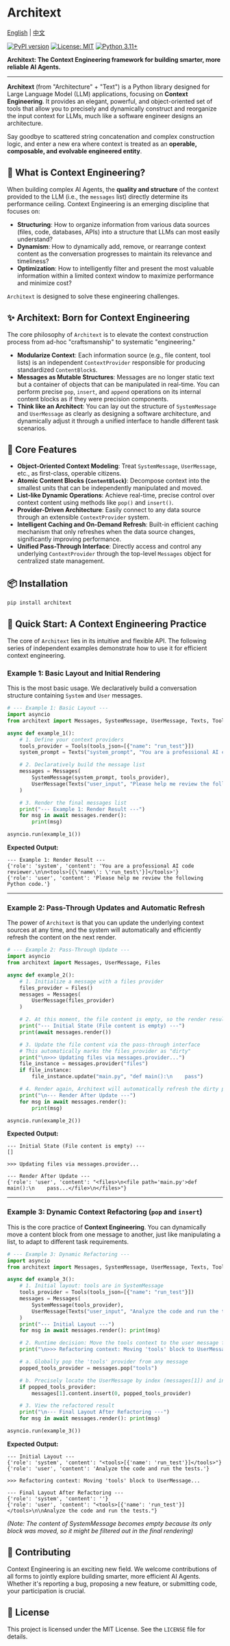 
# Architext

[English](./README.md) | [中文](./README_CN.md)

[![PyPI version](https://badge.fury.io/py/architext.svg)](https://badge.fury.io/py/architext)
[![License: MIT](https://img.shields.io/badge/License-MIT-yellow.svg)](https://opensource.org/licenses/MIT)
[![Python 3.11+](https://img.shields.io/badge/python-3.11+-blue.svg)](https://www.python.org/downloads/release/python-3110/)

**Architext: The Context Engineering framework for building smarter, more reliable AI Agents.**

---

**Architext** (from "Architecture" + "Text") is a Python library designed for Large Language Model (LLM) applications, focusing on **Context Engineering**. It provides an elegant, powerful, and object-oriented set of tools that allow you to precisely and dynamically construct and reorganize the input context for LLMs, much like a software engineer designs an architecture.

Say goodbye to scattered string concatenation and complex construction logic, and enter a new era where context is treated as an **operable, composable, and evolvable engineered entity**.

## 🤔 What is Context Engineering?

When building complex AI Agents, the **quality and structure** of the context provided to the LLM (i.e., the `messages` list) directly determine its performance ceiling. Context Engineering is an emerging discipline that focuses on:

*   **Structuring**: How to organize information from various data sources (files, code, databases, APIs) into a structure that LLMs can most easily understand?
*   **Dynamism**: How to dynamically add, remove, or rearrange context content as the conversation progresses to maintain its relevance and timeliness?
*   **Optimization**: How to intelligently filter and present the most valuable information within a limited context window to maximize performance and minimize cost?

`Architext` is designed to solve these engineering challenges.

## ✨ Architext: Born for Context Engineering

The core philosophy of `Architext` is to elevate the context construction process from ad-hoc "craftsmanship" to systematic "engineering."

*   **Modularize Context**: Each information source (e.g., file content, tool lists) is an independent `ContextProvider` responsible for producing standardized `ContentBlock`s.
*   **Messages as Mutable Structures**: Messages are no longer static text but a container of objects that can be manipulated in real-time. You can perform precise `pop`, `insert`, and `append` operations on its internal content blocks as if they were precision components.
*   **Think like an Architect**: You can lay out the structure of `SystemMessage` and `UserMessage` as clearly as designing a software architecture, and dynamically adjust it through a unified interface to handle different task scenarios.

## 🚀 Core Features

*   **Object-Oriented Context Modeling**: Treat `SystemMessage`, `UserMessage`, etc., as first-class, operable citizens.
*   **Atomic Content Blocks (`ContentBlock`)**: Decompose context into the smallest units that can be independently manipulated and moved.
*   **List-like Dynamic Operations**: Achieve real-time, precise control over context content using methods like `pop()` and `insert()`.
*   **Provider-Driven Architecture**: Easily connect to any data source through an extensible `ContextProvider` system.
*   **Intelligent Caching and On-Demand Refresh**: Built-in efficient caching mechanism that only refreshes when the data source changes, significantly improving performance.
*   **Unified Pass-Through Interface**: Directly access and control any underlying `ContextProvider` through the top-level `Messages` object for centralized state management.

## 📦 Installation

```bash
pip install architext
```

## 🚀 Quick Start: A Context Engineering Practice

The core of `Architext` lies in its intuitive and flexible API. The following series of independent examples demonstrate how to use it for efficient context engineering.

### Example 1: Basic Layout and Initial Rendering

This is the most basic usage. We declaratively build a conversation structure containing `System` and `User` messages.

```python
# --- Example 1: Basic Layout ---
import asyncio
from architext import Messages, SystemMessage, UserMessage, Texts, Tools

async def example_1():
    # 1. Define your context providers
    tools_provider = Tools(tools_json=[{"name": "run_test"}])
    system_prompt = Texts("system_prompt", "You are a professional AI code reviewer.")

    # 2. Declaratively build the message list
    messages = Messages(
        SystemMessage(system_prompt, tools_provider),
        UserMessage(Texts("user_input", "Please help me review the following Python code."))
    )

    # 3. Render the final messages list
    print("--- Example 1: Render Result ---")
    for msg in await messages.render():
        print(msg)

asyncio.run(example_1())
```

**Expected Output:**
```
--- Example 1: Render Result ---
{'role': 'system', 'content': 'You are a professional AI code reviewer.\n\n<tools>[{\'name\': \'run_test\'}]</tools>'}
{'role': 'user', 'content': 'Please help me review the following Python code.'}
```

---

### Example 2: Pass-Through Updates and Automatic Refresh

The power of `Architext` is that you can update the underlying context sources at any time, and the system will automatically and efficiently refresh the content on the next render.

```python
# --- Example 2: Pass-Through Update ---
import asyncio
from architext import Messages, UserMessage, Files

async def example_2():
    # 1. Initialize a message with a files provider
    files_provider = Files()
    messages = Messages(
        UserMessage(files_provider)
    )

    # 2. At this moment, the file content is empty, so the render result is an empty list
    print("--- Initial State (File content is empty) ---")
    print(await messages.render())

    # 3. Update the file content via the pass-through interface
    # This automatically marks the files_provider as "dirty"
    print("\n>>> Updating files via messages.provider...")
    file_instance = messages.provider("files")
    if file_instance:
        file_instance.update("main.py", "def main():\n    pass")

    # 4. Render again, Architext will automatically refresh the dirty provider
    print("\n--- Render After Update ---")
    for msg in await messages.render():
        print(msg)

asyncio.run(example_2())
```

**Expected Output:**
```
--- Initial State (File content is empty) ---
[]

>>> Updating files via messages.provider...

--- Render After Update ---
{'role': 'user', 'content': "<files>\n<file path='main.py'>def main():\n    pass...</file>\n</files>"}
```

---

### Example 3: Dynamic Context Refactoring (`pop` and `insert`)

This is the core practice of **Context Engineering**. You can dynamically move a content block from one message to another, just like manipulating a list, to adapt to different task requirements.

```python
# --- Example 3: Dynamic Refactoring ---
import asyncio
from architext import Messages, SystemMessage, UserMessage, Texts, Tools

async def example_3():
    # 1. Initial layout: tools are in SystemMessage
    tools_provider = Tools(tools_json=[{"name": "run_test"}])
    messages = Messages(
        SystemMessage(tools_provider),
        UserMessage(Texts("user_input", "Analyze the code and run the tests."))
    )
    print("--- Initial Layout ---")
    for msg in await messages.render(): print(msg)

    # 2. Runtime decision: Move the tools context to the user message for stronger instruction
    print("\n>>> Refactoring context: Moving 'tools' block to UserMessage...")

    # a. Globally pop the 'tools' provider from any message
    popped_tools_provider = messages.pop("tools")

    # b. Precisely locate the UserMessage by index (messages[1]) and insert it
    if popped_tools_provider:
        messages[1].content.insert(0, popped_tools_provider)

    # 3. View the refactored result
    print("\n--- Final Layout After Refactoring ---")
    for msg in await messages.render(): print(msg)

asyncio.run(example_3())
```

**Expected Output:**
```
--- Initial Layout ---
{'role': 'system', 'content': "<tools>[{'name': 'run_test'}]</tools>"}
{'role': 'user', 'content': 'Analyze the code and run the tests.'}

>>> Refactoring context: Moving 'tools' block to UserMessage...

--- Final Layout After Refactoring ---
{'role': 'system', 'content': ''}
{'role': 'user', 'content': "<tools>[{'name': 'run_test'}]</tools>\n\nAnalyze the code and run the tests."}
```
*(Note: The content of SystemMessage becomes empty because its only block was moved, so it might be filtered out in the final rendering)*

## 🤝 Contributing

Context Engineering is an exciting new field. We welcome contributions of all forms to jointly explore building smarter, more efficient AI Agents. Whether it's reporting a bug, proposing a new feature, or submitting code, your participation is crucial.

## 📄 License

This project is licensed under the MIT License. See the `LICENSE` file for details.
